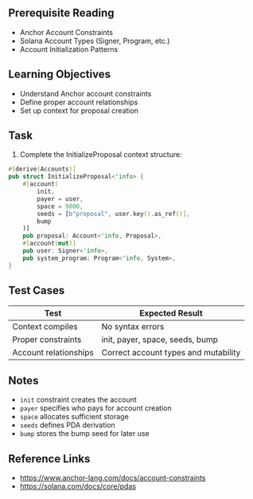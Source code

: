## Prerequisite Reading
- Anchor Account Constraints
- Solana Account Types (Signer, Program, etc.)
- Account Initialization Patterns

## Learning Objectives
- Understand Anchor account constraints
- Define proper account relationships
- Set up context for proposal creation

## Task
1. Complete the InitializeProposal context structure:

```rust
#[derive(Accounts)]
pub struct InitializeProposal<'info> {
    #[account(
        init,
        payer = user,
        space = 9000,
        seeds = [b"proposal", user.key().as_ref()],
        bump
    )]
    pub proposal: Account<'info, Proposal>,
    #[account(mut)]
    pub user: Signer<'info>,
    pub system_program: Program<'info, System>,
}
```

## Test Cases
| Test | Expected Result |
|------|-----------------|
| Context compiles | No syntax errors |
| Proper constraints | init, payer, space, seeds, bump |
| Account relationships | Correct account types and mutability |

## Notes
- `init` constraint creates the account
- `payer` specifies who pays for account creation
- `space` allocates sufficient storage
- `seeds` defines PDA derivation
- `bump` stores the bump seed for later use

## Reference Links
- https://www.anchor-lang.com/docs/account-constraints
- https://solana.com/docs/core/pdas
